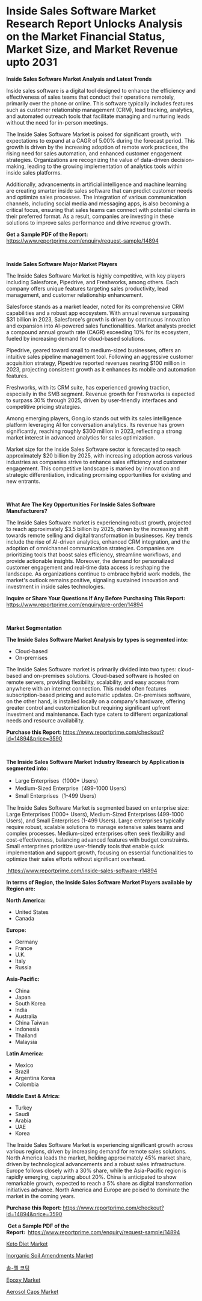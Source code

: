 <p><h1>Inside Sales Software Market Research Report Unlocks Analysis on the Market Financial Status, Market Size, and Market Revenue upto 2031</h1></p><p><strong>Inside Sales Software Market Analysis and Latest Trends</strong></p>
<p><p>Inside sales software is a digital tool designed to enhance the efficiency and effectiveness of sales teams that conduct their operations remotely, primarily over the phone or online. This software typically includes features such as customer relationship management (CRM), lead tracking, analytics, and automated outreach tools that facilitate managing and nurturing leads without the need for in-person meetings. </p><p>The Inside Sales Software Market is poised for significant growth, with expectations to expand at a CAGR of 5.00% during the forecast period. This growth is driven by the increasing adoption of remote work practices, the rising need for sales automation, and enhanced customer engagement strategies. Organizations are recognizing the value of data-driven decision-making, leading to the growing implementation of analytics tools within inside sales platforms. </p><p>Additionally, advancements in artificial intelligence and machine learning are creating smarter inside sales software that can predict customer needs and optimize sales processes. The integration of various communication channels, including social media and messaging apps, is also becoming a critical focus, ensuring that sales teams can connect with potential clients in their preferred format. As a result, companies are investing in these solutions to improve sales performance and drive revenue growth.</p></p>
<p><strong>Get a Sample PDF of the Report:&nbsp;</strong> <a href="https://www.reportprime.com/enquiry/request-sample/14894">https://www.reportprime.com/enquiry/request-sample/14894</a></p>
<p>&nbsp;</p>
<p><strong>Inside Sales Software Major Market Players</strong></p>
<p><p>The Inside Sales Software Market is highly competitive, with key players including Salesforce, Pipedrive, and Freshworks, among others. Each company offers unique features targeting sales productivity, lead management, and customer relationship enhancement.</p><p>Salesforce stands as a market leader, noted for its comprehensive CRM capabilities and a robust app ecosystem. With annual revenue surpassing $31 billion in 2023, Salesforce's growth is driven by continuous innovation and expansion into AI-powered sales functionalities. Market analysts predict a compound annual growth rate (CAGR) exceeding 10% for its ecosystem, fueled by increasing demand for cloud-based solutions.</p><p>Pipedrive, geared toward small to medium-sized businesses, offers an intuitive sales pipeline management tool. Following an aggressive customer acquisition strategy, Pipedrive reported revenues nearing $100 million in 2023, projecting consistent growth as it enhances its mobile and automation features.</p><p>Freshworks, with its CRM suite, has experienced growing traction, especially in the SMB segment. Revenue growth for Freshworks is expected to surpass 30% through 2025, driven by user-friendly interfaces and competitive pricing strategies.</p><p>Among emerging players, Gong.io stands out with its sales intelligence platform leveraging AI for conversation analytics. Its revenue has grown significantly, reaching roughly $300 million in 2023, reflecting a strong market interest in advanced analytics for sales optimization.</p><p>Market size for the Inside Sales Software sector is forecasted to reach approximately $20 billion by 2025, with increasing adoption across various industries as companies strive to enhance sales efficiency and customer engagement. This competitive landscape is marked by innovation and strategic differentiation, indicating promising opportunities for existing and new entrants.</p></p>
<p>&nbsp;</p>
<p><strong>What Are The Key Opportunities For Inside Sales Software Manufacturers?</strong></p>
<p><p>The Inside Sales Software market is experiencing robust growth, projected to reach approximately $3.5 billion by 2025, driven by the increasing shift towards remote selling and digital transformation in businesses. Key trends include the rise of AI-driven analytics, enhanced CRM integration, and the adoption of omnichannel communication strategies. Companies are prioritizing tools that boost sales efficiency, streamline workflows, and provide actionable insights. Moreover, the demand for personalized customer engagement and real-time data access is reshaping the landscape. As organizations continue to embrace hybrid work models, the market's outlook remains positive, signaling sustained innovation and investment in inside sales technologies.</p></p>
<p><strong>Inquire or Share Your Questions If Any Before Purchasing This Report:</strong> <a href="https://www.reportprime.com/enquiry/pre-order/14894">https://www.reportprime.com/enquiry/pre-order/14894</a></p>
<p>&nbsp;</p>
<p><strong>Market Segmentation</strong></p>
<p><strong>The Inside Sales Software Market Analysis by types is segmented into:</strong></p>
<p><ul><li>Cloud-based</li><li>On-premises</li></ul></p>
<p><p>The Inside Sales Software market is primarily divided into two types: cloud-based and on-premises solutions. Cloud-based software is hosted on remote servers, providing flexibility, scalability, and easy access from anywhere with an internet connection. This model often features subscription-based pricing and automatic updates. On-premises software, on the other hand, is installed locally on a company's hardware, offering greater control and customization but requiring significant upfront investment and maintenance. Each type caters to different organizational needs and resource availability.</p></p>
<p><strong>Purchase this Report:&nbsp;</strong><a href="https://www.reportprime.com/checkout?id=14894&price=3590">https://www.reportprime.com/checkout?id=14894&price=3590</a></p>
<p>&nbsp;</p>
<p><strong>The Inside Sales Software Market Industry Research by Application is segmented into:</strong></p>
<p><ul><li>Large Enterprises（1000+ Users）</li><li>Medium-Sized Enterprise（499-1000 Users）</li><li>Small Enterprises（1-499 Users）</li></ul></p>
<p><p>The Inside Sales Software Market is segmented based on enterprise size: Large Enterprises (1000+ Users), Medium-Sized Enterprises (499-1000 Users), and Small Enterprises (1-499 Users). Large enterprises typically require robust, scalable solutions to manage extensive sales teams and complex processes. Medium-sized enterprises often seek flexibility and cost-effectiveness, balancing advanced features with budget constraints. Small enterprises prioritize user-friendly tools that enable quick implementation and support growth, focusing on essential functionalities to optimize their sales efforts without significant overhead.</p></p>
<p><a href="https://www.reportprime.com/inside-sales-software-r14894">&nbsp;https://www.reportprime.com/inside-sales-software-r14894</a></p>
<p><strong>In terms of Region, the Inside Sales Software Market Players available by Region are:</strong></p>
<p>
    <p> <strong> North America: </strong>
        <ul>
            <li>United States</li>
            <li>Canada</li>
        </ul>
        </p> 
    <p> <strong> Europe: </strong>
        <ul>
            <li>Germany</li>
            <li>France</li>
            <li>U.K.</li>
            <li>Italy</li>
            <li>Russia</li>
        </ul>
        </p> 
    <p> <strong> Asia-Pacific: </strong>
        <ul>
            <li>China</li>
            <li>Japan</li>
            <li>South Korea</li>
            <li>India</li>
            <li>Australia</li>
            <li>China Taiwan</li>
            <li>Indonesia</li>
            <li>Thailand</li>
            <li>Malaysia</li>
        </ul>
        </p> 
    <p> <strong> Latin America: </strong>
        <ul>
            <li>Mexico</li>
            <li>Brazil</li>
            <li>Argentina Korea</li>
            <li>Colombia</li>
        </ul>
        </p> 
    <p> <strong> Middle East & Africa: </strong>
        <ul>
            <li>Turkey</li>
            <li>Saudi</li>
            <li>Arabia</li>
            <li>UAE</li>
            <li>Korea</li>
        </ul>
    </p>
    </p>
<p><p>The Inside Sales Software Market is experiencing significant growth across various regions, driven by increasing demand for remote sales solutions. North America leads the market, holding approximately 45% market share, driven by technological advancements and a robust sales infrastructure. Europe follows closely with a 30% share, while the Asia-Pacific region is rapidly emerging, capturing about 20%. China is anticipated to show remarkable growth, expected to reach a 5% share as digital transformation initiatives advance. North America and Europe are poised to dominate the market in the coming years.</p></p>
<p><strong>Purchase this Report: </strong><a href="https://www.reportprime.com/checkout?id=14894&price=3590">https://www.reportprime.com/checkout?id=14894&price=3590</a></p>
<p>&nbsp;<strong>Get a Sample PDF of the Report:&nbsp;&nbsp;</strong><a href="https://www.reportprime.com/enquiry/request-sample/14894">https://www.reportprime.com/enquiry/request-sample/14894</a></p>
<p><strong></strong></p>
<p><p><a href="https://www.linkedin.com/pulse/global-keto-diet-market-projected-grow-cagr-124-forcasted-period-woprc?trackingId=v8BYbUHHT7W%2BZGBD7MxNGA%3D%3D">Keto Diet Market</a></p><p><a href="https://issuu.com/reportprime-2/docs/inorganic-soil-amendments-market-si_74c01b72c6cb20">Inorganic Soil Amendments Market</a></p><p><a href="https://medium.com/@iarhbiqv81/sol-gel-coatings-market-%EC%9D%98-%EA%B8%80%EB%A1%9C%EB%B2%8C-%EC%8B%9C%EC%9E%A5-%EA%B0%9C%EC%9A%94%EB%8A%94-%EC%A0%84-%EC%84%B8%EA%B3%84-%EB%B0%8F-%EC%A3%BC%EC%9A%94-%EC%8B%9C%EC%9E%A5%EC%9D%98-%EC%82%B0%EC%97%85%EC%97%90-%EC%98%81%ED%96%A5%EC%9D%84-%EB%AF%B8%EC%B9%98%EB%8A%94-%EC%A3%BC%EC%9A%94-%ED%8A%B8%EB%A0%8C%EB%93%9C%EC%97%90-%EB%8C%80%ED%95%9C-%EB%8F%85%ED%8A%B9%ED%95%9C-%EA%B4%80%EC%A0%90%EC%9D%84-%EC%A0%9C%EA%B3%B5%ED%95%A9%EB%8B%88%EB%8B%A4-838df6766993?postPublishedType=initial">솔-젤 코팅</a></p><p><a href="https://medium.com/@adrainratke1952/the-global-epoxy-market-identifies-drivers-restraints-opportunities-and-trends-impacting-d325c15458a0">Epoxy Market</a></p><p><a href="https://medium.com/@adrainratke1952/this-report-on-aerosol-caps-market-is-a-comprehensive-analysis-of-market-shares-strategies-74335b8c8732">Aerosol Caps Market</a></p></p>